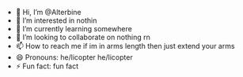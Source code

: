 - 👋 Hi, I’m @Alterbine
- 👀 I’m interested in nothin
- 🌱 I’m currently learning somewhere
- 💞️ I’m looking to collaborate on nothing rn
- 📫 How to reach me if im in arms length then just extend your arms
- 😄 Pronouns: he/licopter he/licopter
- ⚡ Fun fact: fun fact

<!---
Alterbine/Alterbine is a ✨ special ✨ repository because its `README.md` (this file) appears on your GitHub profile.
You can click the Preview link to take a look at your changes.
--->
